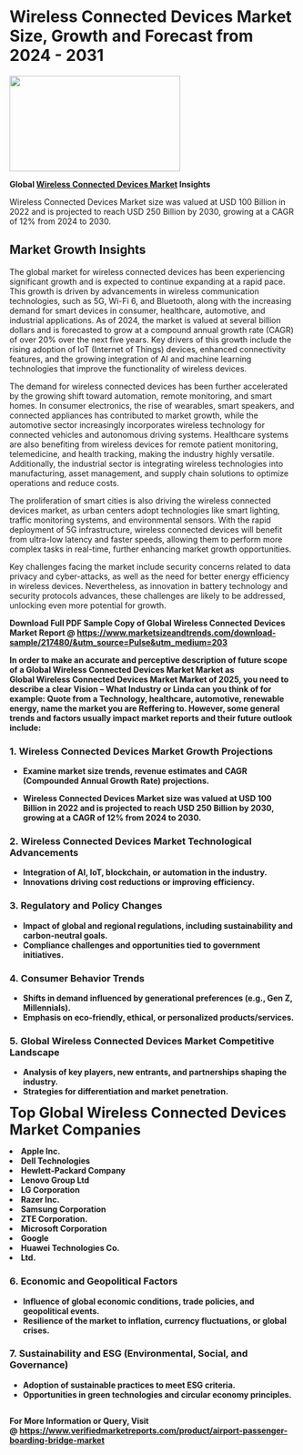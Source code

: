 <H1>Wireless Connected Devices Market Size, Growth and Forecast from 2024 - 2031</H1><img class="aligncenter size-medium wp-image-584254" src="https://thirdeyenews.in/wp-content/uploads/2024/09/Global-Market-Research-300x168.jpeg" alt="" width="300" height="168" /><p><strong>Global&nbsp;<a href="https://www.marketsizeandtrends.com/download-sample/217480/&amp;utm_source=Pulse&amp;utm_medium=203">Wireless Connected Devices Market</a> Insights</strong></p><p>Wireless Connected Devices Market size was valued at USD 100 Billion in 2022 and is projected to reach USD 250 Billion by 2030, growing at a CAGR of 12% from 2024 to 2030.</p><p><h2>Market Growth Insights</h2> <p>The global market for wireless connected devices has been experiencing significant growth and is expected to continue expanding at a rapid pace. This growth is driven by advancements in wireless communication technologies, such as 5G, Wi-Fi 6, and Bluetooth, along with the increasing demand for smart devices in consumer, healthcare, automotive, and industrial applications. As of 2024, the market is valued at several billion dollars and is forecasted to grow at a compound annual growth rate (CAGR) of over 20% over the next five years. Key drivers of this growth include the rising adoption of IoT (Internet of Things) devices, enhanced connectivity features, and the growing integration of AI and machine learning technologies that improve the functionality of wireless devices.</p> <p><strong></strong></p> <p>The demand for wireless connected devices has been further accelerated by the growing shift toward automation, remote monitoring, and smart homes. In consumer electronics, the rise of wearables, smart speakers, and connected appliances has contributed to market growth, while the automotive sector increasingly incorporates wireless technology for connected vehicles and autonomous driving systems. Healthcare systems are also benefiting from wireless devices for remote patient monitoring, telemedicine, and health tracking, making the industry highly versatile. Additionally, the industrial sector is integrating wireless technologies into manufacturing, asset management, and supply chain solutions to optimize operations and reduce costs.</p> <p>The proliferation of smart cities is also driving the wireless connected devices market, as urban centers adopt technologies like smart lighting, traffic monitoring systems, and environmental sensors. With the rapid deployment of 5G infrastructure, wireless connected devices will benefit from ultra-low latency and faster speeds, allowing them to perform more complex tasks in real-time, further enhancing market growth opportunities.</p> <p>Key challenges facing the market include security concerns related to data privacy and cyber-attacks, as well as the need for better energy efficiency in wireless devices. Nevertheless, as innovation in battery technology and security protocols advances, these challenges are likely to be addressed, unlocking even more potential for growth.</p> <p><strong></p><p><span class=""><strong>Download Full PDF Sample Copy of Global Wireless Connected Devices Market Report</strong> @ <a href="https://www.marketsizeandtrends.com/download-sample/217480/&amp;utm_source=Pulse&amp;utm_medium=203" target="_blank">https://www.marketsizeandtrends.com/download-sample/217480/&amp;utm_source=Pulse&amp;utm_medium=203</a></span></p><p>In order to make an accurate and perceptive description of future scope of a Global&nbsp;Wireless Connected Devices Market Market as Global&nbsp;Wireless Connected Devices Market Market of 2025, you need to describe a clear Vision &ndash; What Industry or Linda can you think of for example: Quote from a Technology, healthcare, automotive, renewable energy, name the market you are Reffering to. However, some general trends and factors usually impact market reports and their future outlook include:</p><h3>1.&nbsp;<strong>Wireless Connected Devices Market Growth Projections</strong></h3><ul><li>Examine market size trends, revenue estimates and CAGR (Compounded Annual Growth Rate) projections.</li><li><p>Wireless Connected Devices Market size was valued at USD 100 Billion in 2022 and is projected to reach USD 250 Billion by 2030, growing at a CAGR of 12% from 2024 to 2030.</p></li></ul><h3>2.&nbsp;<strong>Wireless Connected Devices Market Technological Advancements</strong></h3><ul><li>Integration of AI, IoT, blockchain, or automation in the industry.</li><li>Innovations driving cost reductions or improving efficiency.</li></ul><h3>3.&nbsp;<strong>Regulatory and Policy Changes</strong></h3><ul><li>Impact of global and regional regulations, including sustainability and carbon-neutral goals.</li><li>Compliance challenges and opportunities tied to government initiatives.</li></ul><h3>4.&nbsp;<strong>Consumer Behavior Trends</strong></h3><ul><li>Shifts in demand influenced by generational preferences (e.g., Gen Z, Millennials).</li><li>Emphasis on eco-friendly, ethical, or personalized products/services.</li></ul><h3>5.&nbsp;<strong>Global Wireless Connected Devices Market Competitive Landscape</strong></h3><ul><li>Analysis of key players, new entrants, and partnerships shaping the industry.</li><li>Strategies for differentiation and market penetration.</li></ul><p data-pm-slice="1 1 []"><span style="color: inherit; font-family: inherit; font-size: 25px;">Top Global Wireless Connected Devices Market Companies</span></p><div class="" data-test-id=""><p><li>Apple Inc.</li><li> Dell Technologies</li><li> Hewlett-Packard Company</li><li> Lenovo Group Ltd</li><li> LG Corporation</li><li> Razer Inc.</li><li> Samsung Corporation</li><li> ZTE Corporation.</li><li> Microsoft Corporation</li><li> Google</li><li> Huawei Technologies Co.</li><li> Ltd.</li></p></div><h3>6.&nbsp;<strong>Economic and Geopolitical Factors</strong></h3><ul><li>Influence of global economic conditions, trade policies, and geopolitical events.</li><li>Resilience of the market to inflation, currency fluctuations, or global crises.</li></ul><h3>7.&nbsp;<strong>Sustainability and ESG (Environmental, Social, and Governance)</strong></h3><ul><li>Adoption of sustainable practices to meet ESG criteria.</li><li>Opportunities in green technologies and circular economy principles.</li></ul><h2><strong style="font-size: 14px;">For More Information or Query, Visit @&nbsp;</strong><a style="background-color: #ffffff; font-size: 14px;" href="https://www.marketsizeandtrends.com/report/wireless-connected-devices-market/" target="_blank">https://www.verifiedmarketreports.com/product/airport-passenger-boarding-bridge-market</a></h2>

